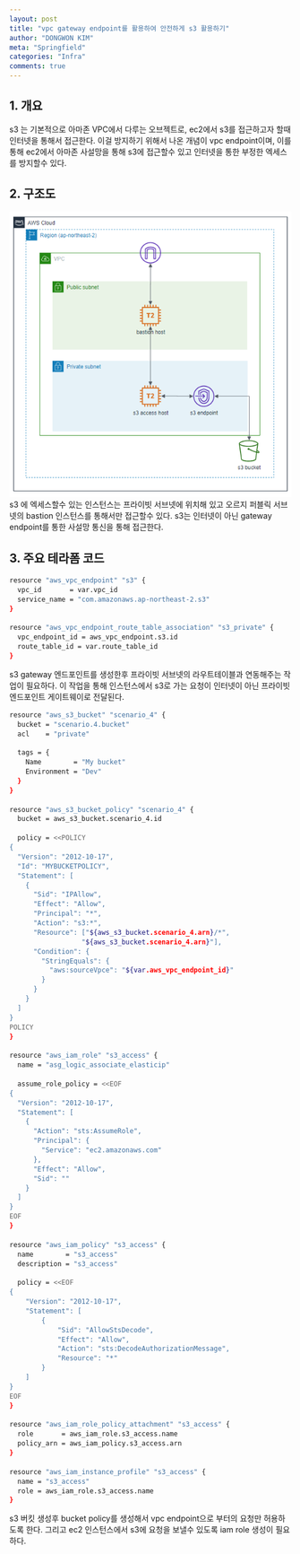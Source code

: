 ```yaml
---
layout: post
title: "vpc gateway endpoint를 활용하여 안전하게 s3 활용하기"
author: "DONGWON KIM"
meta: "Springfield"
categories: "Infra"
comments: true
---
```


## 1. 개요
s3 는 기본적으로 아마존 VPC에서 다루는 오브젝트로, ec2에서 s3를 접근하고자 할때 인터넷을 통해서 접근한다. 이걸 방지하기 위해서 나온 개념이 vpc endpoint이며, 이를 통해 ec2에서 아마존 사설망을 통해 s3에 접근할수 있고 인터넷을 통한 부정한 엑세스를 방지할수 있다.

## 2. 구조도
![Image Alt 텍스트](/img/2021/2/1/terraform/scenario_3.PNG)
s3 에 엑세스할수 있는 인스턴스는 프라이빗 서브넷에 위치해 있고 오르지 퍼블릭 서브넷의 bastion 인스턴스를 통해서만 접근할수 있다. s3는 인터넷이 아닌 gateway endpoint를 통한 사설망 통신을 통해 접근한다.

## 3. 주요 테라폼 코드
```sh
resource "aws_vpc_endpoint" "s3" {
  vpc_id       = var.vpc_id
  service_name = "com.amazonaws.ap-northeast-2.s3"
}

resource "aws_vpc_endpoint_route_table_association" "s3_private" {
  vpc_endpoint_id = aws_vpc_endpoint.s3.id
  route_table_id = var.route_table_id
}
```
s3 gateway 엔드포인트를 생성한후 프라이빗 서브넷의 라우트테이블과 연동해주는 작업이 필요하다.
이 작업을 통해 인스턴스에서 s3로 가는 요청이 인터넷이 아닌 프라이빗 엔드포인트 게이트웨이로 전달된다.

```sh
resource "aws_s3_bucket" "scenario_4" {
  bucket = "scenario.4.bucket"
  acl    = "private"

  tags = {
    Name        = "My bucket"
    Environment = "Dev"
  }
}

resource "aws_s3_bucket_policy" "scenario_4" {
  bucket = aws_s3_bucket.scenario_4.id

  policy = <<POLICY
{
  "Version": "2012-10-17",
  "Id": "MYBUCKETPOLICY",
  "Statement": [
    {
      "Sid": "IPAllow",
      "Effect": "Allow",
      "Principal": "*",
      "Action": "s3:*",
      "Resource": ["${aws_s3_bucket.scenario_4.arn}/*",
                  "${aws_s3_bucket.scenario_4.arn}"],
      "Condition": {
        "StringEquals": {
          "aws:sourceVpce": "${var.aws_vpc_endpoint_id}"
        }
      }
    }
  ]
}
POLICY
}

resource "aws_iam_role" "s3_access" {
  name = "asg_logic_associate_elasticip"

  assume_role_policy = <<EOF
{
  "Version": "2012-10-17",
  "Statement": [
    {
      "Action": "sts:AssumeRole",
      "Principal": {
        "Service": "ec2.amazonaws.com"
      },
      "Effect": "Allow",
      "Sid": ""
    }
  ]
}
EOF
}

resource "aws_iam_policy" "s3_access" {
  name        = "s3_access"
  description = "s3_access"

  policy = <<EOF
{
    "Version": "2012-10-17",
    "Statement": [
        {
            "Sid": "AllowStsDecode",
            "Effect": "Allow",
            "Action": "sts:DecodeAuthorizationMessage",
            "Resource": "*"
        }
    ]
}
EOF
}

resource "aws_iam_role_policy_attachment" "s3_access" {
  role       = aws_iam_role.s3_access.name
  policy_arn = aws_iam_policy.s3_access.arn
}

resource "aws_iam_instance_profile" "s3_access" {
  name = "s3_access"
  role = aws_iam_role.s3_access.name
}
```

s3 버킷 생성후 bucket policy를 생성해서 vpc endpoint으로 부터의 요청만 허용하도록 한다. 그리고 ec2 인스턴스에서 s3에 요청을 보낼수 있도록 iam role 생성이 필요하다.

